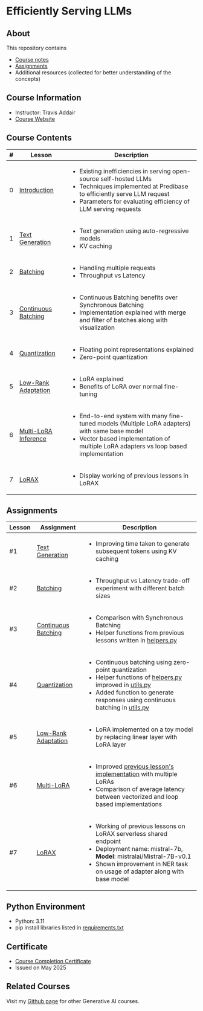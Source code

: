 # Efficiently Serving LLMs

## About

This repository contains

- [Course notes](#course-contents)
- [Assignments](#assignments)
- Additional resources (collected for better understanding of the concepts)

## Course Information

- Instructor: Travis Addair
- [Course Website](https://www.deeplearning.ai/short-courses/efficiently-serving-llms/)

## Course Contents

|#|     Lesson  |   Description   |
|-|-------------|-----------------|
|0|[Introduction](./notes/Lesson_0.md)|<ul><li>Existing inefficiencies in serving open-source self-hosted LLMs</li><li>Techniques implemented at Predibase to efficiently serve LLM request</li><li>Parameters for evaluating efficiency of LLM serving requests</li></ul>|
|1|[Text Generation](./notes/Lesson_1.md)|<ul><li>Text generation using auto-regressive models</li><li>KV caching</li></ul>|
|2|[Batching](./notes/Lesson_2.md)|<ul><li>Handling multiple requests</li><li>Throughput vs Latency</li></ul>|
|3|[Continuous Batching](./notes/Lesson_3.md)|<ul><li>Continuous Batching benefits over Synchronous Batching</li><li>Implementation explained with merge and filter of batches along with visualization</li></ul>|
|4|[Quantization](./notes/Lesson_4.md)|<ul><li>Floating point representations explained</li><li>Zero-point quantization</li></ul>|
|5|[Low-Rank Adaptation](./notes/Lesson_5.md)|<ul><li>LoRA explained</li><li>Benefits of LoRA over normal fine-tuning</li></ul>|
|6|[Multi-LoRA Inference](./notes/Lesson_6.md)|<ul><li>End-to-end system with many fine-tuned models (Multiple LoRA adapters) with same base model</li><li>Vector based implementation of multiple LoRA adapters vs loop based implementation</li></ul>|
|7|[LoRAX](./notes/Lesson_7.md)|<ul><li>Display working of previous lessons in LoRAX</li></ul>|

## Assignments

|Lesson|         Assignment        |   Description   |
|-------|---------------------------|-----------------|
|#1|[Text Generation](./notes/Lesson_1.md#notebook)|<ul><li>Improving time taken to generate subsequent tokens using KV caching</li></ul>|
|#2|[Batching](./notes/Lesson_2.md#notebook)|<ul><li>Throughput vs Latency trade-off experiment with different batch sizes</li></ul>|
|#3|[Continuous Batching](./notes/Lesson_3.md#notebook)|<ul><li>Comparison with Synchronous Batching</li><li>Helper functions from previous lessons written in [helpers.py](./code/helpers.py)</li></ul>|
|#4|[Quantization](./notes/Lesson_4.md#notebook)|<ul><li>Continuous batching using zero-point quantization</li><li>Helper functions of [helpers.py](./code/helpers.py) improved in [utils.py](./code/utils.py)</li><li>Added function to generate responses using continuous batching in [utils.py](./code/utils.py)</li></ul>|
|#5|[Low-Rank Adaptation](./notes/Lesson_5.md#notebook)|<ul><li>LoRA implemented on a toy model by replacing linear layer with LoRA layer</li></ul>|
|#6|[Multi-LoRA](./notes/Lesson_6.md#notebook)|<ul><li>Improved [previous lesson's implementation](./notes/Lesson_5.md#notebook) with multiple LoRAs</li><li>Comparison of average latency between vectorized and loop based implementations</li></ul>|
|#7|[LoRAX](./notes/Lesson_7.md#notebook)|<ul><li>Working of previous lessons on LoRAX serverless shared endpoint</li><li>Deployment name: mistral-7b, **Model**: mistralai/Mistral-7B-v0.1</li><li>Shown improvement in NER task on usage of adapter along with base model</li></ul>|

## Python Environment

- Python: 3.11
- pip install libraries listed in [requirements.txt](./code/requirements.txt)

## Certificate

- [Course Completion Certificate](https://kaushikacharya.github.io/assets/certificates/DeepLearning_ai_Efficiently_Serving_LLMs.pdf)
- Issued on May 2025

## Related Courses

Visit my [Github page](https://kaushikacharya.github.io/courses/#machine-learning--deep-learning) for other Generative AI courses.
